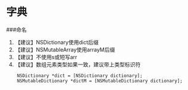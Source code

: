 # 字典

###命名
1.  【建议】NSDictionary使用dict后缀
2.  【建议】NSMutableArray使用arrayM后缀
3.  【建议】不使用s或短写arr
4.  【建议】数组元素类型如果一致，建议带上类型标识符
```objc
    NSDictionary *dict = [NSDictionary dictionary];
    NSMutableDictionary *dictM = [NSMutableDictionary dictionary];
```
